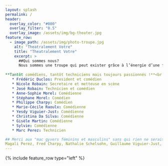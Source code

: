 ```yaml
---
layout: splash
permalink: /
header:
  overlay_color: "#000"
  overlay_filter: "0.5"
  overlay_image: /assets/img/bg-theater.jpg
feature_row:
  - image_path: /assets/img/photo-troupe.jpg
    alt: "Theatralement Votre"
    title: "Theatralement Votre"
    excerpt: >
      ##Qui sommes nous?
      Nous sommes une troupe qui peut exister grâce à l’énergie d’une fidèle équipe de bénévoles qui se retrouve aussi pour participer au Carnaval d’Évian, aux Escales Gourmandes ou au Marchés Nocturnes... Une troupe théâtrale ne se limite pas au comédiens, il y a de la place pour des costumiers, des décorateurs ou des techniciens sons et lumières… et évidement on peut décliner tous ces rôles au féminin ! Les jeunes peuvent nous rejoindre en autonomie dès 16 ans. Nous ne donnons pas de cours, nous sommes tous des amateurs avec plus ou moins d’expérience!
    
**Tantôt comédiens, tantôt techniciens mais toujours passionnés !**<br />
   * Frédéric Duclos: President et comédien
   * Nicole Robain: Secretaire et metteuse en scène  
   * José Robain: Technicien et comédien  
   * Anne-Sophie Morel: Comédienne  
   * Stéphane Morel: Comédien  
   * Philippe Charpy: Comédien  
   * Marie-Cécile Raoulx: Comédienne  
   * Yesdy Viguier-Just: Comédienne  
   * Christina Da Silva: Comédienne  
   * Gisèle Martin: Comédienne  
   * Sylvie: Comédienne  
   * Marc Perez: Technicien

## Merci aux "mac gyvers féminins et masculins" sans qui rien ne serait possible !
Magali Perez, Fred Charpy, Nathalie Schelsohn, Guillaume Viguier-Just, Jean-Marc
---
```


{% include feature_row type="left" %}
